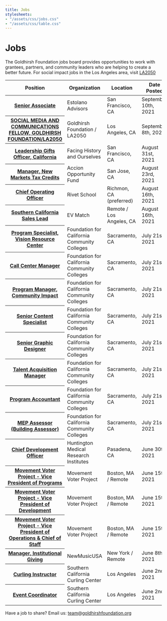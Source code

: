```yaml
---
title: Jobs
stylesheets:
- "/assets/css/jobs.css"
- "/assets/css/table.css"
---
```


Jobs
===========

The Goldhirsh Foundation jobs board provides opportunities to work with grantees, partners, and community leaders who are helping to create a better future.
For social impact jobs in the Los Angeles area, visit [LA2050](www.la2050.com/Jobs)

<table>
<thead>
<tr>
  <th scope="col">Position</th>
  <th scope="col">Organization</th>
  <th scope="col">Location</th>
  <th scope="col">Date Posted</th>
<tr>
<thead>
<tbody>

<tr>
  <th scope="row"><a href="https://estolanoadvisors.com/news/2021/8/25/were-hiring-senior-associate-bay-area-and-associate-southern-california">Senior Associate</a></th>
  <td>Estolano Advisors</td>
  <td>San Francisco, CA</td>
  <td>September 10th, 2021</td>
</tr>   
  
<tr>
  <th scope="row"><a href="https://la2050.org/jobs/3487">SOCIAL MEDIA AND COMMUNICATIONS FELLOW, GOLDHIRSH FOUNDATION/LA2050</a></th>
  <td>Goldhirsh Foundation / LA2050</td>
  <td>Los Angeles, CA</td>
  <td>September 8th, 2021</td>
</tr>     
  
<tr>
  <th scope="row"><a href="https://facinghistory.clearcompany.com/careers/jobs/3065f631-7b84-c267-08fd-aafb40fce2bf/apply?source=1724792-CS-25946">Leadership Gifts Officer, California</a></th>
  <td>Facing History and Ourselves</td>
  <td>San Francisco, CA</td>
  <td>August 31st, 2021</td>
</tr>   
  
  
<tr>
  <th scope="row"><a href="https://app.trinethire.com/companies/33689-accion-opportunity-fund/jobs/44525-manager-new-markets-tax-credits">Manager, New Markets Tax Credits</a></th>
  <td>Accion Opportunity Fund</td>
  <td>San Jose, CA</td>
  <td>August 23rd, 2021</td>
</tr>   
  
<tr>
  <th scope="row"><a href="https://www.rivetschool.org/job-postings/chief-operating-officer"> Chief Operating Officer </a></th>
  <td>Rivet School</td>
  <td>Richmon, CA (preferred)</td>
  <td>August 16th, 2021</td>
</tr> 
  
 <tr>
  <th scope="row"><a href="https://angel.co/company/evmatch/jobs/1562844-southern-california-sales-lead">Southern California Sales Lead</a></th>
  <td>EV Match</td>
  <td>Remote / Los Angeles, CA</td>
  <td>August 16th, 2021</td>
</tr>   
  
<tr>
  <th scope="row"><a href="https://foundationccc.wd1.myworkdayjobs.com/en-US/fccc-careers/job/California-Remote/Program-Specialist--Vision-Resource-Center_JR100083">Program Specialist, Vision Resource Center</a></th>
  <td>Foundation for California Community Colleges</td>
  <td>Sacramento, CA</td>
  <td>July 21st, 2021</td>
</tr>    
  
<tr>
  <th scope="row"><a href="https://foundationccc.wd1.myworkdayjobs.com/en-US/fccc-careers/job/California-Remote/Call-Center-Manager--Golden-State-Grant_JR100095">Call Center Manager</a></th>
  <td>Foundation for California Community Colleges</td>
  <td>Sacramento, CA</td>
  <td>July 21st, 2021</td>
</tr>    
  
<tr>
  <th scope="row"><a href="https://foundationccc.wd1.myworkdayjobs.com/en-US/fccc-careers/job/California-Remote/Program-Manager--Community-Impact_JR100081-1">Program Manager, Community Impact</a></th>
  <td>Foundation for California Community Colleges</td>
  <td>Sacramento, CA</td>
  <td>July 21st, 2021</td>
</tr>   

<tr>
  <th scope="row"><a href="https://foundationccc.wd1.myworkdayjobs.com/en-US/fccc-careers/job/California-Remote/Senior-Content-Specialist--Communications_JR100101">Senior Content Specialist</a></th>
  <td>Foundation for California Community Colleges</td>
  <td>Sacramento, CA</td>
  <td>July 21st, 2021</td>
</tr>
  
<tr>
  <th scope="row"><a href="https://foundationccc.wd1.myworkdayjobs.com/en-US/fccc-careers/job/California-Remote/Senior-Graphic-Designer--Communications_JR100077">Senior Graphic Designer</a></th>
  <td>Foundation for California Community Colleges</td>
  <td>Sacramento, CA</td>
  <td>July 21st, 2021</td>
</tr>  
  
<tr>
  <th scope="row"><a href="https://foundationccc.wd1.myworkdayjobs.com/en-US/fccc-careers/job/Headquarters/Talent-Acquisition-Manager_JR100070">Talent Acquisition Manager</a></th>
  <td>Foundation for California Community Colleges</td>
  <td>Sacramento, CA</td>
  <td>July 21st, 2021</td>
</tr>  
  
<tr>
  <th scope="row"><a href="https://foundationccc.wd1.myworkdayjobs.com/en-US/fccc-careers/job/California-Remote/Program-Accountant_JR100008">Program Accountant</a></th>
  <td>Foundation for California Community Colleges</td>
  <td>Sacramento, CA</td>
  <td>July 21st, 2021</td>
</tr>

<tr>
  <th scope="row"><a href="https://foundationccc.wd1.myworkdayjobs.com/en-US/fccc-careers/job/California-Remote/MEP-Assessor_JR100044">MEP Assessor (Building Assessor)</a></th>
  <td>Foundation for California Community Colleges</td>
  <td>Sacramento, CA</td>
  <td>July 21st, 2021</td>
</tr>
  
 <tr>
  <th scope="row"><a href="https://www.morrisberger.com/position.php?id=2154.">Chief Development Officer</a></th>
  <td>Huntington Medical Research Institutes</td>
  <td>Pasadena, CA</td>
  <td>June 30th, 2021</td>
</tr>
  
<tr>
  <th scope="row"><a href="https://glymph-consulting.breezy.hr/p/1d587f67579c-movement-voter-project-vice-president-of-programs">Movement Voter Project - Vice President of Programs</a></th>
  <td>Movement Voter Project</td>
  <td>Boston, MA / Remote</td>
  <td>June 15th, 2021</td>
</tr>
  
 <tr>
  <th scope="row"><a href="https://glymph-consulting.breezy.hr/p/e78f290bc099-movement-voter-project-vice-president-of-development">Movement Voter Project - Vice President of Development</a></th>
  <td>Movement Voter Project</td>
  <td>Boston, MA / Remote</td>
  <td>June 15th, 2021</td>
</tr>
  
 <tr>
  <th scope="row"><a href="https://glymph-consulting.breezy.hr/p/b069e7f78b90-movement-voter-project-vice-president-of-operations-chief-of-staff">Movement Voter Project - Vice President of Operations & Chief of Staff</a></th>
  <td>Movement Voter Project</td>
  <td>Boston, MA / Remote</td>
  <td>June 15th, 2021</td>
</tr>
  
 <tr>
  <th scope="row"><a href="https://drive.google.com/file/d/1OguekjW65OEY_XZSUDYIZIA-Iy_HTw-S/view">Manager, Institutional Giving</a></th>
  <td>NewMusicUSA</td>
  <td>New York / Remote</td>
  <td>June 8th, 2021</td>
</tr>
  

 <tr>
  <th scope="row"><a href="https://www.curling.la/jobs/job-title-curling-instructor#/">Curling Instructor</a></th>
  <td>Southern California Curling Center</td>
  <td>Los Angeles</td>
  <td>June 2nd, 2021</td>
</tr>
  
 <tr>
  <th scope="row"><a href="https://www.curling.la/jobs/job-title-event-coordinator#/">Event Coordinator</a></th>
  <td>Southern California Curling Center</td>
  <td>Los Angeles</td>
  <td>June 2nd, 2021</td>
</tr>
  


</tbody>
<table>

 
  

 





Have a job to share? Email us: <a href="mailto:team@goldhirshfoundation.org">team@goldhirshfoundation.org</a>


